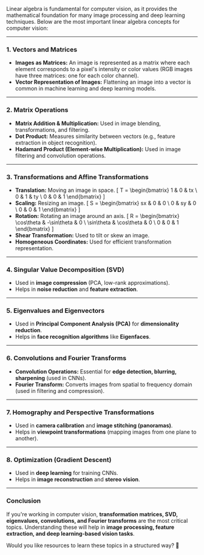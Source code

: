 Linear algebra is fundamental for computer vision, as it provides the mathematical foundation for many image processing and deep learning techniques. Below are the most important linear algebra concepts for computer vision:

---

### **1. Vectors and Matrices**
- **Images as Matrices:** An image is represented as a matrix where each element corresponds to a pixel's intensity or color values (RGB images have three matrices: one for each color channel).
- **Vector Representation of Images:** Flattening an image into a vector is common in machine learning and deep learning models.

---

### **2. Matrix Operations**
- **Matrix Addition & Multiplication:** Used in image blending, transformations, and filtering.
- **Dot Product:** Measures similarity between vectors (e.g., feature extraction in object recognition).
- **Hadamard Product (Element-wise Multiplication):** Used in image filtering and convolution operations.

---

### **3. Transformations and Affine Transformations**
- **Translation:** Moving an image in space.
  \[
  T = 
  \begin{bmatrix} 
  1 & 0 & tx \\ 
  0 & 1 & ty \\ 
  0 & 0 & 1 
  \end{bmatrix}
  \]
- **Scaling:** Resizing an image.
  \[
  S = 
  \begin{bmatrix} 
  sx & 0 & 0 \\ 
  0 & sy & 0 \\ 
  0 & 0 & 1 
  \end{bmatrix}
  \]
- **Rotation:** Rotating an image around an axis.
  \[
  R = 
  \begin{bmatrix} 
  \cos\theta & -\sin\theta & 0 \\ 
  \sin\theta & \cos\theta & 0 \\ 
  0 & 0 & 1 
  \end{bmatrix}
  \]
- **Shear Transformation:** Used to tilt or skew an image.
- **Homogeneous Coordinates:** Used for efficient transformation representation.

---

### **4. Singular Value Decomposition (SVD)**
- Used in **image compression** (PCA, low-rank approximations).
- Helps in **noise reduction** and **feature extraction**.

---

### **5. Eigenvalues and Eigenvectors**
- Used in **Principal Component Analysis (PCA)** for **dimensionality reduction**.
- Helps in **face recognition algorithms** like **Eigenfaces**.

---

### **6. Convolutions and Fourier Transforms**
- **Convolution Operations:** Essential for **edge detection, blurring, sharpening** (used in CNNs).
- **Fourier Transform:** Converts images from spatial to frequency domain (used in filtering and compression).

---

### **7. Homography and Perspective Transformations**
- Used in **camera calibration** and **image stitching (panoramas)**.
- Helps in **viewpoint transformations** (mapping images from one plane to another).

---

### **8. Optimization (Gradient Descent)**
- Used in **deep learning** for training CNNs.
- Helps in **image reconstruction** and **stereo vision**.

---

### **Conclusion**
If you're working in computer vision, **transformation matrices, SVD, eigenvalues, convolutions, and Fourier transforms** are the most critical topics. Understanding these will help in **image processing, feature extraction, and deep learning-based vision tasks**.

Would you like resources to learn these topics in a structured way? 🚀
